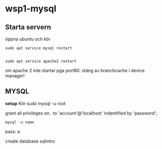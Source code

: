 # wsp1-mysql

## Starta servern
öppna ubuntu och kör

	sudo apt service mysql restart
  
  
	sudo apt service apache2 restart

om apache 2 inte startar pga port80: stäng av branchcache i device manager!

## MYSQL

**setup**
Kör
	sudo mysql -u root

 grant all privileges on *.* to 'account'@'localhost' indentified by 'password';
 
 	mysql -u namn
 
 pass: a

create database sqlintro
